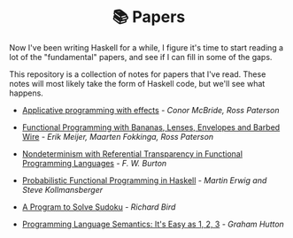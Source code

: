 <div align="center">
  <h1>📚 Papers</h1>
</div>

Now I've been writing Haskell for a while, I figure it's time to start reading
a lot of the "fundamental" papers, and see if I can fill in some of the gaps.

This repository is a collection of notes for papers that I've read. These notes
will most likely take the form of Haskell code, but we'll see what happens.

* [Applicative programming with effects](https://github.com/i-am-tom/papers/blob/master/applicative-programming-with-effects/Main.hs) _- Conor McBride, Ross Paterson_

* [Functional Programming with Bananas, Lenses, Envelopes and Barbed Wire](https://github.com/i-am-tom/papers/blob/master/functional-programming-with-bananas-lenses-envelopes-and-barbed-wire/Main.hs) _- Erik Meijer, Maarten Fokkinga, Ross Paterson_

* [Nondeterminism with Referential Transparency in Functional Programming Languages](https://github.com/i-am-tom/papers/blob/master/nondeterminism-with-referential-transparency-in-functional-programming-languages/Main.hs) _- F. W. Burton_

* [Probabilistic Functional Programming in Haskell](https://github.com/i-am-tom/papers/blob/master/probabilistic-functional-programming-in-haskell/Main.hs) _- Martin Erwig and Steve Kollmansberger_

* [A Program to Solve Sudoku](https://github.com/i-am-tom/papers/blob/master/a-program-to-solve-sudoku/Main.hs) _- Richard Bird_

* [Programming Language Semantics: It's Easy as 1, 2, 3](https://github.com/i-am-tom/papers/blob/master/it's-as-easy-as-1-2-3/Main.hs) _- Graham Hutton_
